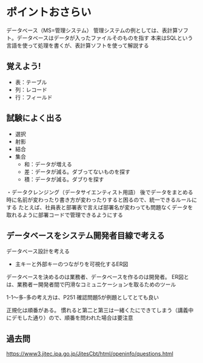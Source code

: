 <!--
18日分もここにまとめてしまおう
-->

# ポイントおさらい
データベース（MS=管理システム）
管理システムの例としては、表計算ソフト。データベースはデータが入ったファイルそのものを指す
本来はSQLという言語を使って処理を書くが、表計算ソフトを使って解説する

## 覚えよう!
- 表：テーブル
- 列：レコード
- 行：フィールド

## 試験によく出る
- 選択
- 射影
- 結合
- 集合
  - 和：データが増える
  - 差：データが減る。ダブってないものを探す
  - 積：データが減る。ダブりを探す

・データクレンジング（データサイエンティスト用語）
後でデータをまとめる時に名前が変わったり書き方が変わったりすると困るので、統一できるルールにする
たとえば、社員表と部署表で言えば部署名が変わっても問題なくデータを取れるように部署コードで管理できるようにする

## データベースをシステム開発者目線で考える
データベース設計を考える

- 主キーと外部キーのつながりを可視化するER図

データベースを決めるのは業務者、データベースを作るのは開発者。
ER図とは、業務者ー開発者間で円滑なコミュニケーションを取るためのツール

1-1〜多-多の考え方は、P251 確認問題5が例題としてとても良い

正規化は順番がある。
慣れると第二と第三は一緒くたにできてしまう（講義中にデモした通り）ので、順番を問われた場合は要注意

## 過去問
https://www3.jitec.ipa.go.jp/JitesCbt/html/openinfo/questions.html

